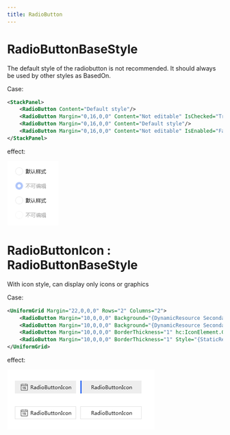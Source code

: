 ```yaml
---
title: RadioButton
---
```


# RadioButtonBaseStyle

The default style of the radiobutton is not recommended. It should always be used by other styles as BasedOn.

Case:

```xml
<StackPanel>
    <RadioButton Content="Default style"/>
    <RadioButton Margin="0,16,0,0" Content="Not editable" IsChecked="True" IsEnabled="False"/>
    <RadioButton Margin="0,16,0,0" Content="Default style"/>
    <RadioButton Margin="0,16,0,0" Content="Not editable" IsEnabled="False"/>
</StackPanel>
```

effect:

![RadioButton.DefaultStyle](https://raw.githubusercontent.com/HandyOrg/HandyOrgResource/master/HandyControl/Doc/native_controls/RadioButton.DefaultStyle.png)

# RadioButtonIcon : RadioButtonBaseStyle

With icon style, can display only icons or graphics

Case:

```xml
<UniformGrid Margin="22,0,0,0" Rows="2" Columns="2">
    <RadioButton Margin="10,0,0,0" Background="{DynamicResource SecondaryRegionBrush}" hc:IconElement.Geometry="{StaticResource CalendarGeometry}" Style="{StaticResource RadioButtonIcon}" Content="RadioButtonIcon"/>
    <RadioButton Margin="10,0,0,0" Background="{DynamicResource SecondaryRegionBrush}" Style="{StaticResource RadioButtonIcon}" Content="RadioButtonIcon" IsChecked="True"/>
    <RadioButton Margin="10,0,0,0" BorderThickness="1" hc:IconElement.Geometry="{StaticResource CalendarGeometry}" Style="{StaticResource RadioButtonIcon}" Content="RadioButtonIcon"/>
    <RadioButton Margin="10,0,0,0" BorderThickness="1" Style="{StaticResource RadioButtonIcon}" Content="RadioButtonIcon"/>
</UniformGrid>
```

effect:

![RadioButton.IconStyle](https://raw.githubusercontent.com/HandyOrg/HandyOrgResource/master/HandyControl/Doc/native_controls/RadioButton.IconStyle.png)